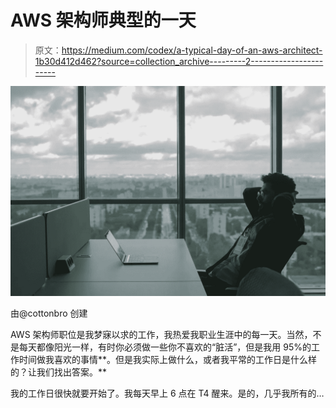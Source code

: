 # AWS 架构师典型的一天

> 原文：<https://medium.com/codex/a-typical-day-of-an-aws-architect-1b30d412d462?source=collection_archive---------2----------------------->

![](img/af704b942334029894662e1347925be4.png)

由@cottonbro 创建

AWS 架构师职位是我梦寐以求的工作，我热爱我职业生涯中的每一天。当然，不是每天都像阳光一样，有时你必须做一些你不喜欢的“脏活”，但是我用 95%的工作时间做我喜欢的事情**。但是我实际上做什么，或者我平常的工作日是什么样的？让我们找出答案。**

我的工作日很快就要开始了。我每天早上 6 点在 T4 醒来。是的，几乎我所有的…